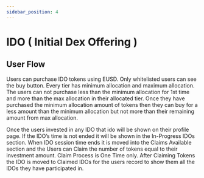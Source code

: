 ```yaml
---
sidebar_position: 4
---
```


# IDO ( Initial Dex Offering )

## User Flow

Users can purchase IDO tokens using EUSD. Only whitelisted users can see the buy button. Every tier has minimum allocation and maximum allocation. The users can not purchase less than the minimum allocation for 1st time and more than the max allocation in their allocated tier. Once they have purchased the minimum allocation amount of tokens then they can buy for a less amount than the minimum allocation but not more than their remaining amount from max allocation. 

Once the users invested in any IDO that ido will be shown on their profile page. If the IDO’s time is not ended it will be shown in the In-Progress IDOs section. When IDO session time ends it is moved into the Claims Available section and the Users can Claim the number of tokens equal to their investment amount. Claim Process is One Time only. After Claiming Tokens the IDO is moved to Claimed IDOs for the users record to show them all the IDOs they have participated in.